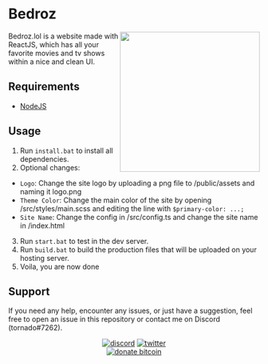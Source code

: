 # Bedroz
<img align="right" src="https://i.imgur.io/Amj2BQi_d.webp?maxwidth=640&shape=thumb&fidelity=medium" width="280px" draggable="false">
Bedroz.lol is a website made with ReactJS, which has all your favorite movies and tv shows within a nice and clean UI. 

## Requirements
- [NodeJS](https://nodejs.org/en/download/)

## Usage
1. Run `install.bat` to install all dependencies.
2. Optional changes:

- `Logo`: Change the site logo by uploading a png file to /public/assets and naming it logo.png
- `Theme Color`: Change the main color of the site by opening /src/styles/main.scss and editing the line with `$primary-color: ...;`
- `Site Name`: Change the config in /src/config.ts and change the site name in /index.html

3. Run `start.bat` to test in the dev server. 
4. Run `build.bat` to build the production files that will be uploaded on your hosting server.
5. Voila, you are now done 

## Support
If you need any help, encounter any issues, or just have a suggestion, feel free to open an issue in this repository or contact me on Discord (tornado#7262).

<p align="center">
<a href="https://discord.com/channels/@me"><img src="https://img.shields.io/badge/Discord-tornado%237262-%237289DA?style=flat&logo=discord" alt="discord"/></a>
<a href="https://twitter.com/im2rnadoo"><img src="https://img.shields.io/badge/Twitter-@im2rnadoo-%231DA1F2?style=flat&logo=twitter" alt="twitter"/></a>
<br/>
<a href="./donate.md"><img src="https://img.shields.io/badge/Donate%20Bitcoin-1F2gwh4U4KHk2n8eWEKtwsfMxgh9ibUMtn-%23FF9900?style=flat&logo=bitcoin" alt="donate bitcoin"/></a>
</p>
